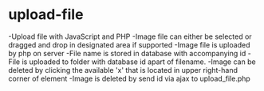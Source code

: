 # upload-file
-Upload file with JavaScript and PHP
-Image file can either be selected or dragged and drop in designated area if supported
-Image file is uploaded by php on server
-File name is stored in database with accompanying id
-File is uploaded to folder with database id apart of filename.
-Image can be deleted by clicking the available 'x' that is located in upper right-hand corner of element
-Image is deleted by send id via ajax to upload_file.php
